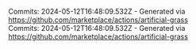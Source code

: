 Commits: 2024-05-12T16:48:09.532Z - Generated via https://github.com/marketplace/actions/artificial-grass
<br>
Commits: 2024-05-12T16:48:09.532Z - Generated via https://github.com/marketplace/actions/artificial-grass
<br>
